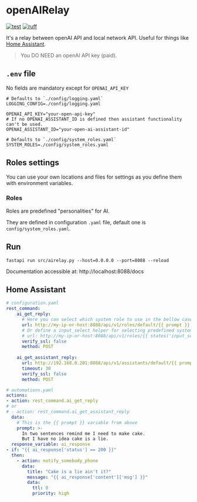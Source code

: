 # openAIRelay
[![test](https://github.com/LeskoIam/openairelay/actions/workflows/test.yml/badge.svg)](https://github.com/LeskoIam/openairelay/actions/workflows/test.yml)
[![ruff](https://github.com/LeskoIam/openairelay/actions/workflows/ruff.yml/badge.svg)](https://github.com/LeskoIam/openairelay/actions/workflows/ruff.yml)

It's a relay between openAI API and local network API. Useful for things like [Home Assistant](https://www.home-assistant.io/).

> You DO NEED an openAI API key (paid).

## `.env` file
No fields are mandatory except for `OPENAI_API_KEY`

```.dotenv
# Defaults to `./config/logging.yaml`
LOGGING_CONFIG=./config/logging.yaml

OPENAI_API_KEY="your-open-api-key"
# If no OPENAI_ASSISTANT_ID is defined then assistant functionality can't be used.
OPENAI_ASSISTANT_ID="your-open-ai-assistant-id"

# Defaults to `./config/system_roles.yaml`
SYSTEM_ROLES=./config/system_roles.yaml
```

## Roles settings
You can use your own locations and files for settings as you define them with environment variables.

### Roles
Roles are predefined "personalities" for AI.

They are defined in configuration `.yaml` file, default one is `config/system_roles.yaml`.


## Run
```shell
fastapi run src/airelay.py --host=0.0.0.0 --port=8088 --reload
```
Documentation accessible at: http://localhost:8088/docs

## Home Assistant

```yaml
# configuration.yaml
rest_command:
    ai_get_reply:
      # Here you can select which system role to use in the bellow case 'default' role is selected (e.g.: '.../default/...')
      url: http://my-ip-or-host:8088/api/v1/roles/default/{{ prompt }}
      # Or define a input_select helper for selecting predefined system roles:
      # url: http://my-ip-or-host:8088/api/v1/roles/{{ states('input_select.ai_system_role' )}}/{{ prompt }}
      verify_ssl: false
      method: POST
    
    ai_get_assistant_reply:
      url: http://192.168.0.201:8088/api/v1/assistants/default/{{ prompt }}
      timeout: 30
      verify_ssl: false
      method: POST

# automations.yaml
actions:
- action: rest_command.ai_get_reply
# or
# - action: rest_command.ai_get_assistant_reply
  data:
    # This is the {{ prompt }} variable from above
    prompt: >-
      In two sentences remind me I need to make cake.
      But I have no idea cake is a lie.
  response_variable: ai_response
- if: "{{ ai_response['status'] == 200 }}"
  then:
    - action: notify_somebody_phone
      data:
        title: "Cake is a lie ain't it?"
        message: "{{ ai_response['content']['msg'] }}"
        data:
          ttl: 0
          priority: high
```
